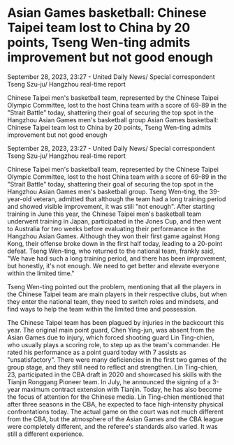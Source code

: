 # Asian Games basketball: Chinese Taipei team lost to China by 20 points, Tseng Wen-ting admits improvement but not good enough

September 28, 2023, 23:27 - United Daily News/ Special correspondent Tseng Szu-ju/ Hangzhou real-time report

Chinese Taipei men's basketball team, represented by the Chinese Taipei Olympic Committee, lost to the host China team with a score of 69-89 in the "Strait Battle" today, shattering their goal of securing the top spot in the Hangzhou Asian Games men's basketball group 
 Asian Games basketball: Chinese Taipei team lost to China by 20 points, Tseng Wen-ting admits improvement but not good enough

September 28, 2023, 23:27 - United Daily News/ Special correspondent Tseng Szu-ju/ Hangzhou real-time report

Chinese Taipei men's basketball team, represented by the Chinese Taipei Olympic Committee, lost to the host China team with a score of 69-89 in the "Strait Battle" today, shattering their goal of securing the top spot in the Hangzhou Asian Games men's basketball group. Tseng Wen-ting, the 39-year-old veteran, admitted that although the team had a long training period and showed visible improvement, it was still "not enough". After starting training in June this year, the Chinese Taipei men's basketball team underwent training in Japan, participated in the Jones Cup, and then went to Australia for two weeks before evaluating their performance in the Hangzhou Asian Games. Although they won their first game against Hong Kong, their offense broke down in the first half today, leading to a 20-point defeat. Tseng Wen-ting, who returned to the national team, frankly said, "We have had such a long training period, and there has been improvement, but honestly, it's not enough. We need to get better and elevate everyone within the limited time."

Tseng Wen-ting pointed out the problem, mentioning that all the players in the Chinese Taipei team are main players in their respective clubs, but when they enter the national team, they need to switch roles and mindsets, and find ways to help the team within the limited time and possession.

The Chinese Taipei team has been plagued by injuries in the backcourt this year. The original main point guard, Chen Ying-jun, was absent from the Asian Games due to injury, which forced shooting guard Lin Ting-chien, who usually plays a scoring role, to step up as the team's commander. He rated his performance as a point guard today with 7 assists as "unsatisfactory". There were many deficiencies in the first two games of the group stage, and they still need to reflect and strengthen. Lin Ting-chien, 23, participated in the CBA draft in 2020 and showcased his skills with the Tianjin Ronggang Pioneer team. In July, he announced the signing of a 3-year maximum contract extension with Tianjin. Today, he has also become the focus of attention for the Chinese media. Lin Ting-chien mentioned that after three seasons in the CBA, he expected to face high-intensity physical confrontations today. The actual game on the court was not much different from the CBA, but the atmosphere of the Asian Games and the CBA league were completely different, and the referee's standards also varied. It was still a different experience.